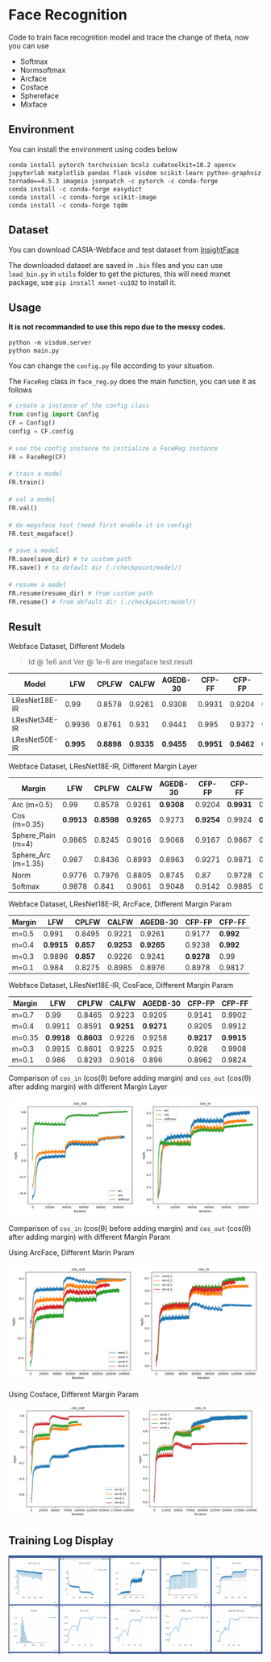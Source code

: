 # Face Recognition

Code to train face recognition model and trace the change of theta, now you can use

* Softmax
* Normsoftmax
* Arcface
* Cosface
* Sphereface
* Mixface

## Environment

You can install the environment using codes below

```shell
conda install pytorch torchvision bcolz cudatoolkit=10.2 opencv jupyterlab matplotlib pandas flask visdom scikit-learn python-graphviz tornado==4.5.3 imageio jsonpatch -c pytorch -c conda-forge
conda install -c conda-forge easydict
conda install -c conda-forge scikit-image
conda install -c conda-forge tqdm
```

## Dataset

You can download CASIA-Webface and test dataset from [InsightFace](https://github.com/deepinsight/insightface/wiki/Model-Zoo)

The downloaded dataset are saved in `.bin` files and you can use `load_bin.py` in `utils` folder to get the pictures, this will need mxnet package, use `pip install mxnet-cu102` to install it.

## Usage

**It is not recommanded to use this repo due to the messy codes.**

```shell
python -m visdom.server
python main.py
```

You can change the `config.py` file according to your situation.

The `FaceReg` class in `face_reg.py` does the main function, you can use it as follows

```python
# create a instance of the config class
from config import Config
CF = Config()
config = CF.config

# use the config instance to initialize a FaceReg instance
FR = FaceReg(CF)

# train a model
FR.train()

# val a model
FR.val()

# do megaface test (need first enable it in config)
FR.test_megaface()

# save a model
FR.save(save_dir) # to custom path
FR.save() # to default dir (./checkpoint/model/)

# resume a model
FR.resume(resume_dir) # from custom path
FR.resume() # from default dir (./checkpoint/model/)
```

## Result

Webface Dataset, Different Models 

> Id @ 1e6 and Ver @ 1e-6 are megaface test result

| Model         | LFW       | CPLFW      | CALFW      | AGEDB-30   | CFP-FF     | CFP-FP     | Id @ 1e6   | Ver @ 1e-6 |
| ------------- | --------- | ---------- | ---------- | ---------- | ---------- | ---------- | ---------- | ---------- |
| LResNet18E-IR | 0.99      | 0.8578     | 0.9261     | 0.9308     | 0.9931     | 0.9204     | 0.8249     | 0.8654     |
| LResNet34E-IR | 0.9936    | 0.8761     | 0.931      | 0.9441     | 0.995      | 0.9372     | 0.8808     | 0.9163     |
| LResNet50E-IR | **0.995** | **0.8898** | **0.9335** | **0.9455** | **0.9951** | **0.9462** | **0.8989** | **0.9279** |

Webface Dataset, LResNet18E-IR, Different Margin Layer

| Margin              | LFW        | CPLFW      | CALFW      | AGEDB-30   | CFP-FP     | CFP-FF     | Id @ 1e6   | Ver @ 1e-6 |
| ------------------- | ---------- | ---------- | ---------- | ---------- | ---------- | ---------- | ---------- | ---------- |
| Arc (m=0.5)         | 0.99       | 0.8578     | 0.9261     | **0.9308** | 0.9204     | **0.9931** | 0.8249     | 0.8654     |
| Cos (m=0.35)        | **0.9913** | **0.8598** | **0.9265** | 0.9273     | **0.9254** | 0.9924     | **0.8373** | **0.8688** |
| Sphere_Plain (m=4)  | 0.9865     | 0.8245     | 0.9016     | 0.9068     | 0.9167     | 0.9867     | 0.6541     | 0.7213     |
| Sphere_Arc (m=1.35) | 0.987      | 0.8436     | 0.8993     | 0.8963     | 0.9271     | 0.9871     | 0.5572     | 0.5473     |
| Norm                | 0.9776     | 0.7976     | 0.8805     | 0.8745     | 0.87       | 0.9728     | 0.5956     | 0.6099     |
| Softmax             | 0.9878     | 0.841      | 0.9061     | 0.9048     | 0.9142     | 0.9885     | 0.7241     | 0.7773     |

Webface Dataset, LResNet18E-IR, ArcFace, Different Margin Param

| Margin | LFW        | CPLFW     | CALFW      | AGEDB-30   | CFP-FP     | CFP-FF    |
| ------ | ---------- | --------- | ---------- | ---------- | ---------- | --------- |
| m=0.5  | 0.991      | 0.8495    | 0.9221     | 0.9261     | 0.9177     | **0.992** |
| m=0.4  | **0.9915** | **0.857** | **0.9253** | **0.9265** | 0.9238     | **0.992** |
| m=0.3  | 0.9896     | **0.857** | 0.9226     | 0.9241     | **0.9278** | 0.99      |
| m=0.1  | 0.984      | 0.8275    | 0.8985     | 0.8976     | 0.8978     | 0.9817    |

Webface Dataset, LResNet18E-IR, CosFace, Different Margin Param

| Margin | LFW        | CPLFW      | CALFW      | AGEDB-30   | CFP-FP     | CFP-FF     |
| ------ | ---------- | ---------- | ---------- | ---------- | ---------- | ---------- |
| m=0.7  | 0.99       | 0.8465     | 0.9223     | 0.9205     | 0.9141     | 0.9902     |
| m=0.4  | 0.9911     | 0.8591     | **0.9251** | **0.9271** | 0.9205     | 0.9912     |
| m=0.35 | **0.9918** | **0.8603** | 0.9226     | 0.9258     | **0.9217** | **0.9915** |
| m=0.3  | 0.9915     | 0.8601     | 0.9225     | 0.925      | 0.928      | 0.9908     |
| m=0.1  | 0.986      | 0.8293     | 0.9016     | 0.896      | 0.8962     | 0.9824     |

Comparison of `cos_in` (cos(θ) before adding margin) and `cos_out` (cos(θ) after adding margin) with different Margin Layer

![image-20200922100003029](markdown_images/image-20200922100003029.png)

Comparison of `cos_in` (cos(θ) before adding margin) and `cos_out` (cos(θ) after adding margin) with different Margin Param

Using ArcFace, Different Marin Param

![image-20200922224732200](markdown_images/image-20200922224732200.png)

Using Cosface, Different Margin Param

![image-20200922232639037](markdown_images/image-20200922232639037.png)

## Training Log Display

![image-20201110232129651](markdown_images/image-20201110232129651.png)
